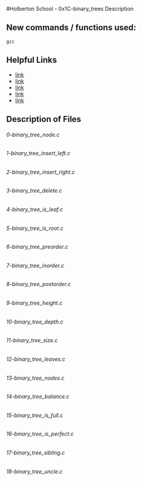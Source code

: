 #Holberton School - 0x1C-binary_trees
Description

## New commands / functions used:
``gcc``

## Helpful Links
* [link](https://en.wikipedia.org/wiki/Binary_tree)
* [link](https://www.tutorialspoint.com/data_structures_algorithms/tree_data_structure.htm)
* [link](https://www.tutorialspoint.com/data_structures_algorithms/tree_traversal.htm)
* [link](https://en.wikipedia.org/wiki/Binary_search_tree)
* [link](https://www.youtube.com/watch?v=H5JubkIy_p8)

## Description of Files
<h6>0-binary_tree_node.c</h6>

<h6>1-binary_tree_insert_left.c</h6>

<h6>2-binary_tree_insert_right.c</h6>

<h6>3-binary_tree_delete.c</h6>

<h6>4-binary_tree_is_leaf.c</h6>

<h6>5-binary_tree_is_root.c</h6>

<h6>6-binary_tree_preorder.c</h6>

<h6>7-binary_tree_inorder.c</h6>

<h6>8-binary_tree_postorder.c</h6>

<h6>9-binary_tree_height.c</h6>

<h6>10-binary_tree_depth.c</h6>

<h6>11-binary_tree_size.c</h6>

<h6>12-binary_tree_leaves.c</h6>

<h6>13-binary_tree_nodes.c</h6>

<h6>14-binary_tree_balance.c</h6>

<h6>15-binary_tree_is_full.c</h6>

<h6>16-binary_tree_is_perfect.c</h6>

<h6>17-binary_tree_sibling.c</h6>

<h6>18-binary_tree_uncle.c</h6>

